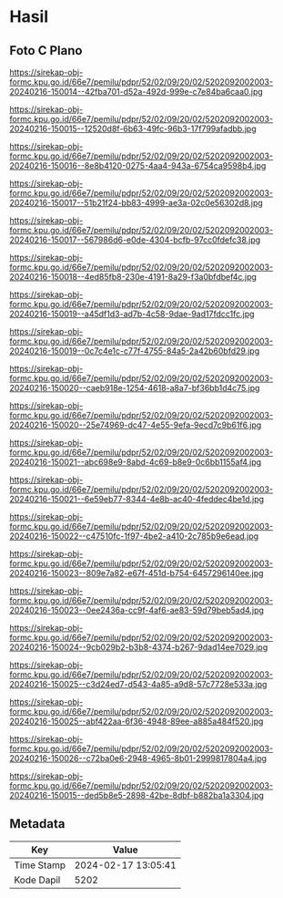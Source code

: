 # Hasil

## Foto C Plano

https://sirekap-obj-formc.kpu.go.id/66e7/pemilu/pdpr/52/02/09/20/02/5202092002003-20240216-150014--42fba701-d52a-492d-999e-c7e84ba6caa0.jpg

https://sirekap-obj-formc.kpu.go.id/66e7/pemilu/pdpr/52/02/09/20/02/5202092002003-20240216-150015--12520d8f-6b63-49fc-96b3-17f799afadbb.jpg

https://sirekap-obj-formc.kpu.go.id/66e7/pemilu/pdpr/52/02/09/20/02/5202092002003-20240216-150016--8e8b4120-0275-4aa4-943a-6754ca9598b4.jpg

https://sirekap-obj-formc.kpu.go.id/66e7/pemilu/pdpr/52/02/09/20/02/5202092002003-20240216-150017--51b21f24-bb83-4999-ae3a-02c0e56302d8.jpg

https://sirekap-obj-formc.kpu.go.id/66e7/pemilu/pdpr/52/02/09/20/02/5202092002003-20240216-150017--567986d6-e0de-4304-bcfb-97cc0fdefc38.jpg

https://sirekap-obj-formc.kpu.go.id/66e7/pemilu/pdpr/52/02/09/20/02/5202092002003-20240216-150018--4ed85fb8-230e-4191-8a29-f3a0bfdbef4c.jpg

https://sirekap-obj-formc.kpu.go.id/66e7/pemilu/pdpr/52/02/09/20/02/5202092002003-20240216-150019--a45df1d3-ad7b-4c58-9dae-9ad17fdcc1fc.jpg

https://sirekap-obj-formc.kpu.go.id/66e7/pemilu/pdpr/52/02/09/20/02/5202092002003-20240216-150019--0c7c4e1c-c77f-4755-84a5-2a42b60bfd29.jpg

https://sirekap-obj-formc.kpu.go.id/66e7/pemilu/pdpr/52/02/09/20/02/5202092002003-20240216-150020--caeb918e-1254-4618-a8a7-bf36bb1d4c75.jpg

https://sirekap-obj-formc.kpu.go.id/66e7/pemilu/pdpr/52/02/09/20/02/5202092002003-20240216-150020--25e74969-dc47-4e55-9efa-9ecd7c9b61f6.jpg

https://sirekap-obj-formc.kpu.go.id/66e7/pemilu/pdpr/52/02/09/20/02/5202092002003-20240216-150021--abc698e9-8abd-4c69-b8e9-0c6bb1155af4.jpg

https://sirekap-obj-formc.kpu.go.id/66e7/pemilu/pdpr/52/02/09/20/02/5202092002003-20240216-150021--6e59eb77-8344-4e8b-ac40-4feddec4be1d.jpg

https://sirekap-obj-formc.kpu.go.id/66e7/pemilu/pdpr/52/02/09/20/02/5202092002003-20240216-150022--c47510fc-1f97-4be2-a410-2c785b9e6ead.jpg

https://sirekap-obj-formc.kpu.go.id/66e7/pemilu/pdpr/52/02/09/20/02/5202092002003-20240216-150023--809e7a82-e67f-451d-b754-6457296140ee.jpg

https://sirekap-obj-formc.kpu.go.id/66e7/pemilu/pdpr/52/02/09/20/02/5202092002003-20240216-150023--0ee2436a-cc9f-4af6-ae83-59d79beb5ad4.jpg

https://sirekap-obj-formc.kpu.go.id/66e7/pemilu/pdpr/52/02/09/20/02/5202092002003-20240216-150024--9cb029b2-b3b8-4374-b267-9dad14ee7029.jpg

https://sirekap-obj-formc.kpu.go.id/66e7/pemilu/pdpr/52/02/09/20/02/5202092002003-20240216-150025--c3d24ed7-d543-4a85-a9d8-57c7728e533a.jpg

https://sirekap-obj-formc.kpu.go.id/66e7/pemilu/pdpr/52/02/09/20/02/5202092002003-20240216-150025--abf422aa-6f36-4948-89ee-a885a484f520.jpg

https://sirekap-obj-formc.kpu.go.id/66e7/pemilu/pdpr/52/02/09/20/02/5202092002003-20240216-150026--c72ba0e6-2948-4965-8b01-2999817804a4.jpg

https://sirekap-obj-formc.kpu.go.id/66e7/pemilu/pdpr/52/02/09/20/02/5202092002003-20240216-150015--ded5b8e5-2898-42be-8dbf-b882ba1a3304.jpg


## Metadata

| Key        | Value               |
| ---------- | ------------------- |
| Time Stamp | 2024-02-17 13:05:41 |
| Kode Dapil | 5202                |



